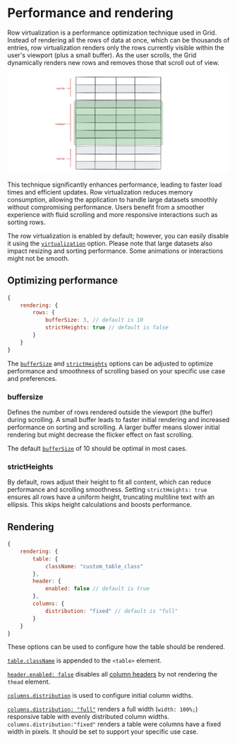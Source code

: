 # Performance and rendering
Row virtualization is a performance optimization technique used in Grid. Instead of rendering all the rows of data at once, which can be thousands of entries, row virtualization renders only the rows currently visible within the user's viewport (plus a small buffer). As the user scrolls, the Grid dynamically renders new rows and removes those that scroll out of view.

![Illustration showing virtualization of rows](ill_virtualization.png)

This technique significantly enhances performance, leading to faster load times and efficient updates. Row virtualization reduces memory consumption, allowing the application to handle large datasets smoothly without compromising performance. Users benefit from a smoother experience with fluid scrolling and more responsive interactions such as sorting rows.

The row virtualization is enabled by default; however, you can easily disable it using the [`virtualization`](https://api.highcharts.com/dashboards/#interfaces/Grid_Options.RowsSettings#virtualization) option.
Please note that large datasets also impact resizing and sorting performance. Some animations or interactions might not be smooth.

## Optimizing performance
```js
{
    rendering: {
        rows: {
            bufferSize: 3, // default is 10
            strictHeights: true // default is false
        }
    }
}
```

The [`bufferSize`](https://api.highcharts.com/dashboards/#interfaces/Grid_Options.RowsSettings#bufferSize) and [`strictHeights`](https://api.highcharts.com/dashboards/#interfaces/Grid_Options.RowsSettings#strictHeights) options can be adjusted to optimize performance and smoothness of scrolling based on your specific use case and preferences.

### buffersize
Defines the number of rows rendered outside the viewport (the buffer) during scrolling. A small buffer leads to faster initial rendering and increased performance on sorting and scrolling. A larger buffer means slower initial rendering but might decrease the flicker effect on fast scrolling.

The default [`bufferSize`](https://api.highcharts.com/dashboards/#interfaces/Grid_Options.RowsSettings#bufferSize) of 10 should be optimal in most cases.

### strictHeights
By default, rows adjust their height to fit all content, which can reduce performance and scrolling smoothness. Setting `strictHeights: true` ensures all rows have a uniform height, truncating multiline text with an ellipsis. This skips height calculations and boosts performance.

## Rendering
```js
{
    rendering: {
        table: {
            className: "custom_table_class"
        },
        header: {
            enabled: false // default is true
        },
        columns: {
            distribution: "fixed" // default is "full"
        }
    }
}
```
These options can be used to configure how the table should be rendered.

[`table.className`](https://api.highcharts.com/dashboards/#interfaces/Grid_Options.TableSettings#className) is appended to the `<table>` element.

[`header.enabled: false`](https://api.highcharts.com/dashboards/#interfaces/Grid_Options.HeaderSettings#enabled) disables all [column headers](https://www.highcharts.com/docs/grid/header) by not rendering the `thead` element.

[`columns.distribution`](https://api.highcharts.com/dashboards/#interfaces/Grid_Options.ColumnsSettings#distribution) is used to configure initial column widths.

[`columns.distribution: "full"`](https://api.highcharts.com/dashboards/#interfaces/Grid_Options.ColumnsSettings#distribution) renders a full width (`width: 100%;`) responsive table with evenly distributed column widths. `columns.distribution:"fixed"` renders a table were columns have a fixed width in pixels. It should be set to support your specific use case.



